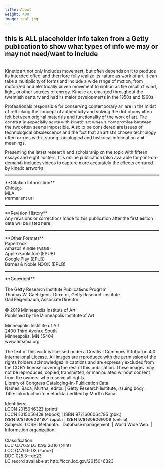 ```yaml
---
title: About
weight: 400
image: teal.jpg
---
```


## this is ALL placeholder info taken from a Getty publication to show what types of info we may or may not need/want to include ##
<br>
Kinetic art not only includes movement, but often depends on it to produce its intended effect and therefore fully realize its nature as work of art. It can take a multiplicity of forms and include a wide range of motion, from motorized and electrically driven movement to motion as the result of wind, light, or other sources of energy. Kinetic art emerged throughout the twentieth century and had its major developments in the 1950s and 1960s.

Professionals responsible for conserving contemporary art are in the midst of rethinking the concept of authenticity and solving the dichotomy often felt between original materials and functionality of the work of art. The contrast is especially acute with kinetic art when a compromise between the two often seems impossible. Also to be considered are issues of technological obsolescence and the fact that an artist’s chosen technology often carries with it strong sociological and historical information and meanings.

Presenting the latest research and scholarship on the topic with fifteen essays and eight posters, this online publication (also available for print-on-demand) includes videos to capture more accurately the effects conjured by kinetic artworks.
<br>
<hr style="border: .25px solid gray;" />
**Citation Information**<br>
Chicago
<br>
MLA
<br>
Permanent url
<br>
<hr style="border: .25px solid gray;" />
**Revision History**
<br>Any revisions or corrections made to this publication after the first edition date will be listed here.
<br>
<hr style="border: .25px solid gray;" />
**Other Formats**<br>
Paperback
<br>
Amazon Kindle (MOBI)
<br>
Apple iBookstore (EPUB)
<br>
Google Play (EPUB)
<br>
Barnes & Noble NOOK (EPUB)
<br>
<hr style="border: .25px solid gray;" />
**Copyright**
<br>
<br>
The Getty Research Institute Publications Program
<br>
Thomas W. Gaehtgens, Director, Getty Research Institute
<br>
Gail Feigenbaum, Associate Director
<br>
<br>
© 2019 Minneapolis Institute of Art
<br>
Published by the Minneapolis Institute of Art
<br>
<br>
Minneapolis Institute of Art
<br>
2400 Third Avenue South<br>
Minneapolis, MN 55404
<br>
www.artsmia.org
<br>
<br>
The text of this work is licensed under a Creative Commons Attribution 4.0 International License. All images are reproduced with the permission of the rights holders acknowledged in captions and are expressly excluded from the CC BY license covering the rest of this publication. These images may not be reproduced, copied, transmitted, or manipulated without consent from the owners, who reserve all rights.


<br>
Library of Congress Cataloging-in-Publication Data
<br>
Names: Baca, Murtha, editor. | Getty Research Institute, issuing body.
<br>
Title: Introduction to metadata / edited by Murtha Baca.
<br>
<br>
Identifiers:
<br>
LCCN 2015046323 (print)
<br>
LCCN 2015050428 (ebook) | ISBN 9781606064795 (pbk.)
<br>
ISBN 9781606064801 (epub) | ISBN 9781606065006 (online)
<br>
Subjects: LCSH: Metadata. | Database management. | World Wide Web. | Information organization.
<br>
<br>
Classification:
<br>
LCC QA76.9.D3 I599 2016 (print)
<br>
LCC QA76.9.D3 (ebook)
<br>
DDC 025.3--dc23
<br>
LC record available at http://lccn.loc.gov/2015046323
